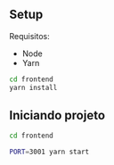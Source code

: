 ## Setup

Requisitos:
  - Node
  - Yarn

```bash
cd frontend
yarn install
```

## Iniciando projeto

```bash
cd frontend

PORT=3001 yarn start
```